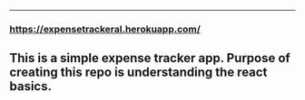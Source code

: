 --------

### https://expensetrackeral.herokuapp.com/


## This is a simple expense tracker app. Purpose of creating this repo is understanding the react basics. 
